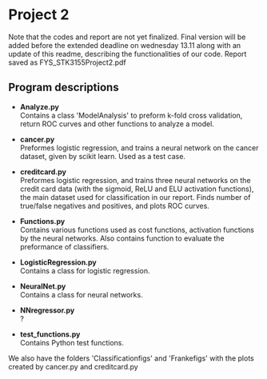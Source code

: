 # Project 2
Note that the codes and report are not yet finalized. Final version will be added before the extended deadline on wednesday 13.11 along with an update of this readme, describing the functionalities of our code.
Report saved as FYS_STK3155Project2.pdf

## Program descriptions
 - **Analyze.py**  
 Contains a class 'ModelAnalysis' to preform k-fold cross validation, return ROC curves and other functions to analyze a model.

  - **cancer.py**  
  Preformes logistic regression, and trains a neural network on the cancer dataset, given by scikit learn. Used as a test case.

  - **creditcard.py**  
  Preformes logistic regression, and trains three neural networks on the credit card data (with the sigmoid, ReLU and ELU activation functions), the main dataset used for classification in our report. Finds number of true/false negatives and positives, and plots ROC curves.

  - **Functions.py**  
  Contains various functions used as cost functions, activation functions by the neural networks. Also contains function to evaluate the preformance of classifiers.

  - **LogisticRegression.py**  
  Contains a class for logistic regression.

  - **NeuralNet.py**  
  Contains a class for neural networks.

  - **NNregressor.py**  
  ?

  - **test_functions.py**  
  Contains Python test functions.

We also have the folders 'Classificationfigs' and 'Frankefigs' with the plots created by cancer.py and creditcard.py